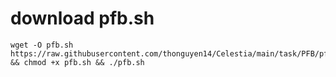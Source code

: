 # download pfb.sh
```
wget -O pfb.sh https://raw.githubusercontent.com/thonguyen14/Celestia/main/task/PFB/pfb.sh && chmod +x pfb.sh && ./pfb.sh
```
